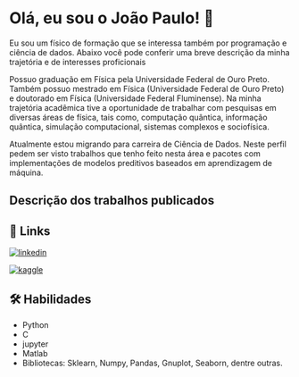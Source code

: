 # Olá, eu sou o João Paulo! 👋

Eu sou um físico de formação que se interessa também por programação e ciência de dados. Abaixo você pode conferir uma breve descrição da minha trajetória e de interesses proficionais

Possuo graduação em Física pela Universidade Federal de Ouro Preto. Também possuo mestrado em Física (Universidade Federal de Ouro Preto) e doutorado em Física (Universidade Federal Fluminense). Na minha trajetória acadêmica tive a oportunidade de trabalhar com pesquisas em diversas áreas de física, tais como, computação quântica, informação quântica, simulação computacional, sistemas complexos e sociofísica.

Atualmente estou migrando para carreira de Ciência de Dados. Neste perfil pedem ser visto trabalhos que tenho feito nesta área e pacotes com implementações de modelos preditivos baseados em aprendizagem de máquina.

## Descrição dos trabalhos publicados


## 🔗 Links
[![linkedin](https://img.shields.io/badge/linkedin-0A66C2?style=for-the-badge&logo=linkedin&logoColor=white)](https://www.linkedin.com/in/joao-paulo-gambaro-pinto/)

[![kaggle](https://img.shields.io/badge/kaggle-363636?style=for-the-badge&logo=kaggle&logoColor=white)]()
<!--

[![portfolio](https://img.shields.io/badge/my_portfolio-000?style=for-the-badge&logo=ko-fi&logoColor=white)]

[![twitter](https://img.shields.io/badge/twitter-1DA1F2?style=for-the-badge&logo=twitter&logoColor=white)]
-->


## 🛠 Habilidades

* Python
* C
* jupyter
* Matlab
* Bibliotecas: Sklearn, Numpy, Pandas, Gnuplot, Seaborn, dentre outras.




